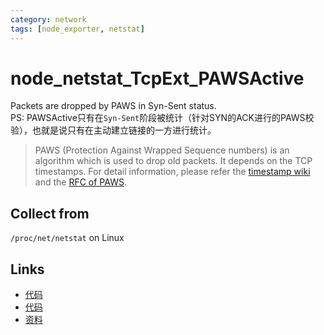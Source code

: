 ```yaml
---
category: network
tags: [node_exporter, netstat]
---
```

# node_netstat_TcpExt_PAWSActive

Packets are dropped by PAWS in Syn-Sent status.  
PS: PAWSActive只有在`Syn-Sent`阶段被统计（针对SYN的ACK进行的PAWS校验），也就是说只有在主动建立链接的一方进行统计。

> PAWS (Protection Against Wrapped Sequence numbers) is an algorithm
> which is used to drop old packets. It depends on the TCP
> timestamps. For detail information, please refer the [timestamp wiki](https://tools.ietf.org/html/rfc1323#page-17)
> and the [RFC of PAWS](https://en.wikipedia.org/wiki/Transmission_Control_Protocol#TCP_timestamps).

## Collect from

`/proc/net/netstat` on Linux

## Links

- [代码](https://github.com/prometheus/node_exporter/blob/master/collector/netstat_linux.go#L97)
- [代码](https://github.com/torvalds/linux/blob/master/net/ipv4/tcp_input.c#L6066)
- [资料](https://github.com/moooofly/MarkSomethingDown/blob/master/Linux/TCP%20%E7%9B%B8%E5%85%B3%E7%BB%9F%E8%AE%A1%E4%BF%A1%E6%81%AF%E8%AF%A6%E8%A7%A3.md)
